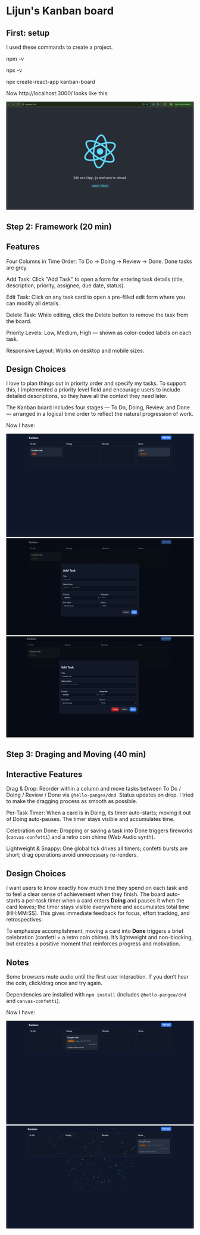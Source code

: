 Lijun's Kanban board
====================

## First: setup


I used these commands to create a project.

npm -v

npx -v

npx create-react-app kanban-board

Now http://localhost:3000/ looks like this:

![](./setup.png)


## Step 2: Framework (20 min)


Features
---------

Four Columns in Time Order: To Do → Doing → Review → Done. Done tasks are grey.

Add Task: Click "Add Task" to open a form for entering task details (title, description, priority, assignee, due date, status).

Edit Task: Click on any task card to open a pre-filled edit form where you can modify all details.

Delete Task: While editing, click the Delete button to remove the task from the board.

Priority Levels: Low, Medium, High — shown as color-coded labels on each task.

Responsive Layout: Works on desktop and mobile sizes.


Design Choices
--------------

I love to plan things out in priority order and specify my tasks.
To support this, I implemented a priority level field and encourage users to include detailed descriptions, so they have all the context they need later.

The Kanban board includes four stages — To Do, Doing, Review, and Done — arranged in a logical time order to reflect the natural progression of work.

Now I have:

![](./step2.png)
![](./addTask.png)
![](./editTask.png)

## Step 3: Draging and Moving (40 min)

Interactive Features
---------------------

Drag & Drop: Reorder within a column and move tasks between To Do / Doing / Review / Done via `@hello-pangea/dnd`. Status updates on drop. I tried to make the dragging process as smooth as possible.

Per-Task Timer: When a card is in Doing, its timer auto-starts; moving it out of Doing auto-pauses. The timer stays visible and accumulates time.

Celebration on Done: Dropping or saving a task into Done triggers fireworks (`canvas-confetti`) and a retro coin chime (Web Audio synth).

Lightweight & Snappy: One global tick drives all timers; confetti bursts are short; drag operations avoid unnecessary re-renders.


Design Choices
--------------

I want users to know exactly how much time they spend on each task and to feel a clear sense of achievement when they finish. The board auto-starts a per-task timer when a card enters **Doing** and pauses it when the card leaves; the timer stays visible everywhere and accumulates total time (HH:MM:SS). This gives immediate feedback for focus, effort tracking, and retrospectives.

To emphasize accomplishment, moving a card into **Done** triggers a brief celebration (confetti + a retro coin chime). It’s lightweight and non-blocking, but creates a positive moment that reinforces progress and motivation.


Notes
-------

Some browsers mute audio until the first user interaction. If you don’t hear the coin, click/drag once and try again.

Dependencies are installed with `npm install` (includes `@hello-pangea/dnd` and `canvas-confetti`).

Now I have:

![](./step3.png)
![](./doneTask.png)
